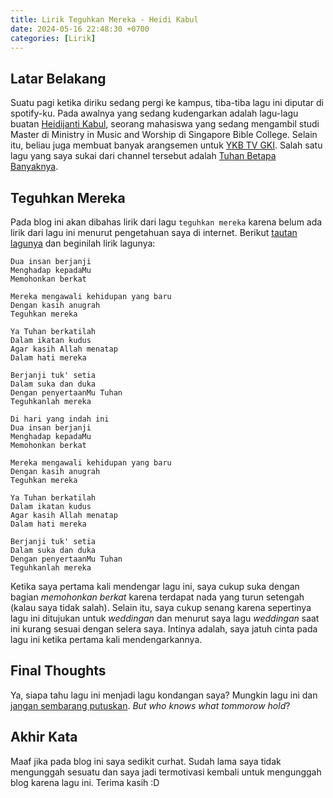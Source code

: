 ```yaml
---
title: Lirik Teguhkan Mereka - Heidi Kabul
date: 2024-05-16 22:48:30 +0700
categories: [Lirik]
---
```


## Latar Belakang

Suatu pagi ketika diriku sedang pergi ke kampus, tiba-tiba lagu ini diputar di spotify-ku. Pada awalnya yang sedang kudengarkan adalah lagu-lagu buatan [Heidijanti Kabul](https://heidikabul.com/), seorang mahasiswa yang sedang mengambil studi Master di Ministry in Music and Worship di Singapore Bible College. Selain itu, beliau juga membuat banyak arangsemen untuk [YKB TV GKI](https://www.youtube.com/playlist?list=PLgPHGTZ70vro4px9ox9Wi1NQQW83CpVHm). Salah satu lagu yang saya sukai dari channel tersebut adalah [Tuhan Betapa Banyaknya](https://www.youtube.com/watch?v=LwCf5QP2WwY&list=PLgPHGTZ70vro4px9ox9Wi1NQQW83CpVHm&index=21).

## Teguhkan Mereka

Pada blog ini akan dibahas lirik dari lagu `teguhkan mereka` karena belum ada lirik dari lagu ini menurut pengetahuan saya di internet. Berikut [tautan lagunya](https://www.youtube.com/watch?v=n7YGOvtQw5cs) dan beginilah lirik lagunya:

```Di hari yang indah ini
Dua insan berjanji
Menghadap kepadaMu
Memohonkan berkat

Mereka mengawali kehidupan yang baru
Dengan kasih anugrah
Teguhkan mereka

Ya Tuhan berkatilah
Dalam ikatan kudus
Agar kasih Allah menatap
Dalam hati mereka

Berjanji tuk' setia
Dalam suka dan duka
Dengan penyertaanMu Tuhan
Teguhkanlah mereka

Di hari yang indah ini
Dua insan berjanji
Menghadap kepadaMu
Memohonkan berkat

Mereka mengawali kehidupan yang baru
Dengan kasih anugrah
Teguhkan mereka

Ya Tuhan berkatilah
Dalam ikatan kudus
Agar kasih Allah menatap
Dalam hati mereka

Berjanji tuk' setia
Dalam suka dan duka
Dengan penyertaanMu Tuhan
Teguhkanlah mereka
```

Ketika saya pertama kali mendengar lagu ini, saya cukup suka dengan bagian _memohonkan berkat_ karena terdapat nada yang turun setengah (kalau saya tidak salah). Selain itu, saya cukup senang karena sepertinya lagu ini ditujukan untuk _weddingan_ dan menurut saya lagu _weddingan_ saat ini kurang sesuai dengan selera saya. Intinya adalah, saya jatuh cinta pada lagu ini ketika pertama kali mendengarkannya.

## Final Thoughts

Ya, siapa tahu lagu ini menjadi lagu kondangan saya? Mungkin lagu ini dan [jangan sembarang putuskan](https://www.youtube.com/watch?v=2h5ouKUP-yo). _But who knows what tommorow hold_?

## Akhir Kata

Maaf jika pada blog ini saya sedikit curhat. Sudah lama saya tidak mengunggah sesuatu dan saya jadi termotivasi kembali untuk mengunggah blog karena lagu ini. Terima kasih :D
